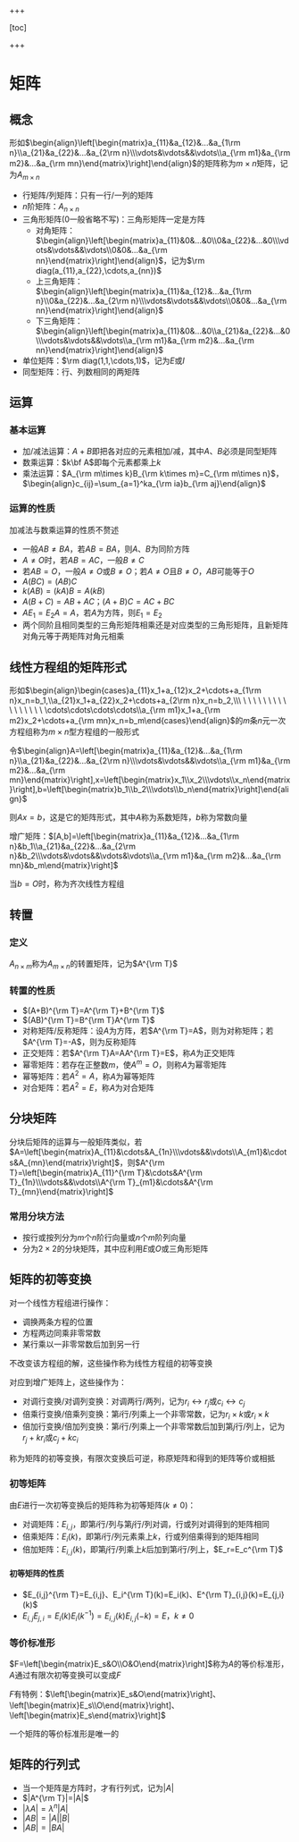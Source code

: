 +++

[toc]

+++

# 矩阵

## 概念

形如$\begin{align}\left[\begin{matrix}a_{11}&a_{12}&...&a_{1\rm n}\\a_{21}&a_{22}&...&a_{2\rm n}\\\vdots&\vdots&&\vdots\\a_{\rm m1}&a_{\rm m2}&...&a_{\rm mn}\end{matrix}\right]\end{align}$的矩阵称为$m\times n$矩阵，记为$A_{m\times n}$

- 行矩阵/列矩阵：只有一行/一列的矩阵
- $n$阶矩阵：$A_{n\times n}$
- 三角形矩阵($0$一般省略不写)：三角形矩阵一定是方阵
  - 对角矩阵：$\begin{align}\left[\begin{matrix}a_{11}&0&...&0\\0&a_{22}&...&0\\\vdots&\vdots&&\vdots\\0&0&...&a_{\rm nn}\end{matrix}\right]\end{align}$，记为$\rm diag(a_{11},a_{22},\cdots,a_{nn})$
  - 上三角矩阵：$\begin{align}\left[\begin{matrix}a_{11}&a_{12}&...&a_{1\rm n}\\0&a_{22}&...&a_{2\rm n}\\\vdots&\vdots&&\vdots\\0&0&...&a_{\rm nn}\end{matrix}\right]\end{align}$
  - 下三角矩阵：$\begin{align}\left[\begin{matrix}a_{11}&0&...&0\\a_{21}&a_{22}&...&0\\\vdots&\vdots&&\vdots\\a_{\rm m1}&a_{\rm m2}&...&a_{\rm nn}\end{matrix}\right]\end{align}$
- 单位矩阵：$\rm diag(1,1,\cdots,1)$，记为$E$或$I$
- 同型矩阵：行、列数相同的两矩阵

## 运算

### 基本运算

- 加/减法运算：$A+B$即把各对应的元素相加/减，其中$A、B$必须是同型矩阵
- 数乘运算：$k\bf A$即每个元素都乘上$k$
- 乘法运算：$A_{\rm m\times k}B_{\rm k\times m}=C_{\rm m\times n}$，$\begin{align}c_{ij}=\sum_{a=1}^ka_{\rm ia}b_{\rm aj}\end{align}$

### 运算的性质

加减法与数乘运算的性质不赘述

- 一般$AB\ne BA$，若$AB=BA$，则$A、B$为同阶方阵
- $A\ne O$时，若$AB=AC$，一般$B\ne C$
- 若$AB=O$，一般$A\ne O$或$B\ne O$；若$A\ne O$且$B\ne O$，$AB$可能等于$O$
- $A(BC)=(AB)C$
- $k(AB)=(kA)B=A(kB)$
- $A(B+C)=AB+AC$；$(A+B)C=AC+BC$
- $AE_1=E_2A=A$，若$A$为方阵，则$E_1=E_2$
- 两个同阶且相同类型的三角形矩阵相乘还是对应类型的三角形矩阵，且新矩阵对角元等于两矩阵对角元相乘

## 线性方程组的矩阵形式

形如$\begin{align}\begin{cases}a_{11}x_1+a_{12}x_2+\cdots+a_{1\rm n}x_n=b_1,\\a_{21}x_1+a_{22}x_2+\cdots+a_{2\rm n}x_n=b_2,\\\ \ \ \ \ \ \ \ \ \ \ \ \ \ \ \ \ \cdots\cdots\cdots\cdots\\a_{\rm m1}x_1+a_{\rm m2}x_2+\cdots+a_{\rm mn}x_n=b_m\end{cases}\end{align}$的$m$条$n$元一次方程组称为$m\times n$型方程组的一般形式

令$\begin{align}A=\left[\begin{matrix}a_{11}&a_{12}&...&a_{1\rm n}\\a_{21}&a_{22}&...&a_{2\rm n}\\\vdots&\vdots&&\vdots\\a_{\rm m1}&a_{\rm m2}&...&a_{\rm mn}\end{matrix}\right],x=\left[\begin{matrix}x_1\\x_2\\\vdots\\x_n\end{matrix}\right],b=\left[\begin{matrix}b_1\\b_2\\\vdots\\b_n\end{matrix}\right]\end{align}$

则$Ax=b$，这是它的矩阵形式，其中$A$称为系数矩阵，$b$称为常数向量

增广矩阵：$[A,b]=\left[\begin{matrix}a_{11}&a_{12}&...&a_{1\rm n}&b_1\\a_{21}&a_{22}&...&a_{2\rm n}&b_2\\\vdots&\vdots&&\vdots&\vdots\\a_{\rm m1}&a_{\rm m2}&...&a_{\rm mn}&b_m\end{matrix}\right]$

当$b=O$时，称为齐次线性方程组

## 转置

### 定义

$A_{n\times m}$称为$A_{m\times n}$的转置矩阵，记为$A^{\rm T}$

### 转置的性质

- $(A+B)^{\rm T}=A^{\rm T}+B^{\rm T}$
- $(AB)^{\rm T}=B^{\rm T}A^{\rm T}$
- 对称矩阵/反称矩阵：设$A$为方阵，若$A^{\rm T}=A$，则为对称矩阵；若$A^{\rm T}=-A$，则为反称矩阵
- 正交矩阵：若$A^{\rm T}A=AA^{\rm T}=E$，称$A$为正交矩阵
- 幂零矩阵：若存在正整数$m$，使$A^m=O$，则称$A$为幂零矩阵
- 幂等矩阵：若$A^2=A$，称$A$为幂等矩阵
- 对合矩阵：若$A^2=E$，称$A$为对合矩阵

## 分块矩阵

分块后矩阵的运算与一般矩阵类似，若$A=\left[\begin{matrix}A_{11}&\cdots&A_{1n}\\\vdots&&\vdots\\A_{m1}&\cdots&A_{mn}\end{matrix}\right]$，则$A^{\rm T}=\left[\begin{matrix}A_{11}^{\rm T}&\cdots&A^{\rm T}_{1n}\\\vdots&&\vdots\\A^{\rm T}_{m1}&\cdots&A^{\rm T}_{mn}\end{matrix}\right]$

### 常用分块方法

- 按行或按列分为$m$个$n$阶行向量或$n$个$m$阶列向量
- 分为$2\times2$的分块矩阵，其中应利用$E$或$O$或三角形矩阵

## 矩阵的初等变换

对一个线性方程组进行操作：

- 调换两条方程的位置
- 方程两边同乘非零常数
- 某行乘以一非零常数后加到另一行

不改变该方程组的解，这些操作称为线性方程组的初等变换

对应到增广矩阵上，这些操作为：

- 对调行变换/对调列变换：对调两行/两列，记为$r_i\leftrightarrow r_j$或$c_i\leftrightarrow c_j$
- 倍乘行变换/倍乘列变换：第$i$行/列乘上一个非零常数，记为$r_i\times k$或$r_i\times k$
- 倍加行变换/倍加列变换：第$i$行/列乘上一个非零常数后加到第$j$行/列上，记为$r_j+kr_i$或$c_j+kc_i$

称为矩阵的初等变换，有限次变换后可逆，称原矩阵和得到的矩阵等价或相抵

### 初等矩阵

由$E$进行一次初等变换后的矩阵称为初等矩阵$(k\ne 0)$：

- 对调矩阵：$E_{i,j}$，即第$i$行/列与第$j$行/列对调，行或列对调得到的矩阵相同
- 倍乘矩阵：$E_i(k)$，即第$i$行/列元素乘上$k$，行或列倍乘得到的矩阵相同
- 倍加矩阵：$E_{i,j}(k)$，即第$j$行/列乘上$k$后加到第$i$行/列上，$E_r=E_c^{\rm T}$

#### 初等矩阵的性质

- $E_{i,j}^{\rm T}=E_{i,j}、E_i^{\rm T}(k)=E_i(k)、E^{\rm T}_{i,j}(k)=E_{j,i}(k)$
- $E_{i,j}E_{j,i}=E_i(k)E_i(k^{-1})=E_{i,j}(k)E_{i,j}(-k)=E，k\ne0$

### 等价标准形

$F=\left[\begin{matrix}E_s&O\\O&O\end{matrix}\right]$称为$A$的等价标准形，$A$通过有限次初等变换可以变成$F$

$F$有特例：$\left[\begin{matrix}E_s&O\end{matrix}\right]、\left[\begin{matrix}E_s\\O\end{matrix}\right]、\left[\begin{matrix}E_s\end{matrix}\right]$

一个矩阵的等价标准形是唯一的

## 矩阵的行列式

- 当一个矩阵是方阵时，才有行列式，记为$|A|$
- $|A^{\rm T}|=|A|$
- $|\lambda A|=\lambda^n|A|$
- $|AB|=|A||B|$
- $|AB|=|BA|$
